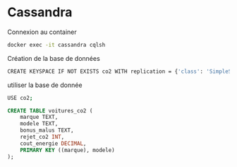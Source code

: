 # Cassandra

Connexion au container
```bash
docker exec -it cassandra cqlsh
```

Création de la base de données
```bash
CREATE KEYSPACE IF NOT EXISTS co2 WITH replication = {'class': 'SimpleStrategy', 'replication_factor': 1};
```

utiliser la base de donnée
```bash
USE co2;
```

```sql
CREATE TABLE voitures_co2 (
    marque TEXT,
    modele TEXT,
    bonus_malus TEXT,
    rejet_co2 INT,
    cout_energie DECIMAL,
    PRIMARY KEY ((marque), modele)
);
```